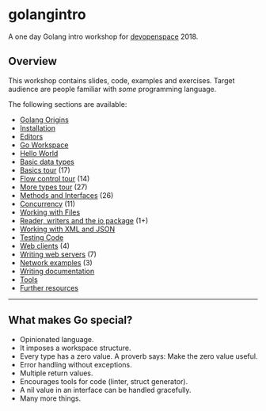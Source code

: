 # golangintro

A one day Golang intro workshop for [devopenspace](https://devopenspace.de/)
2018.

## Overview

This workshop contains slides, code, examples and exercises. Target audience
are people familiar with *some* programming language.

The following sections are available:

* [Golang Origins](Origins.md)
* [Installation](Installation.md)
* [Editors](Editors.md)
* [Go Workspace](Workspace.md)
* [Hello World](Hello.md)
* [Basic data types](Types.md)
* [Basics tour](Basics.md) (17)
* [Flow control tour](Flowcontrol.md) (14)
* [More types tour](Moretypes.md) (27)
* [Methods and Interfaces](Methods.md) (26)
* [Concurrency](Concurrency.md) (11)
* [Working with Files](Files.md)
* [Reader, writers and the io package](Io.md) (1+)
* [Working with XML and JSON](Xmljson.md)
* [Testing Code](Testing.md)
* [Web clients](Clients.md) (4)
* [Writing web servers](Servers.md) (7)
* [Network examples](Network.md) (3)
* [Writing documentation](Documentation.md)
* [Tools](Tools.md)
* [Further resources](Resources.md)

----

## What makes Go special?

* Opinionated language.
* It imposes a workspace structure.
* Every type has a zero value. A proverb says: Make the zero value useful.
* Error handling without exceptions.
* Multiple return values.
* Encourages tools for code (linter, struct generator).
* A nil value in an interface can be handled gracefully.
* Many more things.
